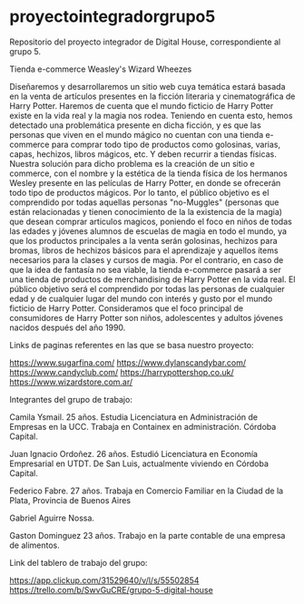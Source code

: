# proyectointegradorgrupo5

Repositorio del proyecto integrador de Digital House, correspondiente al grupo 5.

Tienda e-commerce Weasley's Wizard Wheezes

Diseñaremos y desarrollaremos un sitio web cuya temática estará basada en la venta de artículos presentes en la ficción literaria y cinematográfica de Harry Potter. Haremos de cuenta que el mundo ficticio de Harry Potter existe en la vida real y la magia nos rodea.
Teniendo en cuenta esto, hemos detectado una problemática presente en dicha ficción, y es que las personas que viven en el mundo mágico no cuentan con una tienda e-commerce para comprar todo tipo de productos como golosinas, varias, capas, hechizos, libros mágicos, etc. Y deben recurrir a tiendas físicas.
Nuestra solución para dicho problema es la creación de un sitio e commerce, con el nombre y la estética de la tienda física de los hermanos Wesley presente en las películas de Harry Potter, en donde se ofrecerán todo tipo de productos mágicos. Por lo tanto,  el público objetivo es el comprendido por todas aquellas personas "no-Muggles" (personas que están relacionadas y tienen conocimiento de la la existencia de la magia) que desean comprar articulos magicos, poniendo el foco en niños de todas las edades y jóvenes alumnos de escuelas de magia en todo el mundo, ya que los productos principales a la venta serán golosinas, hechizos para bromas, libros de hechizos básicos para el aprendizaje y aquellos ítems necesarios para la clases y cursos de magia.
Por el contrario, en caso de que la idea de fantasía no sea viable, la tienda e-commerce pasará a ser una tienda de productos de merchandising de Harry Potter en la vida real. El público objetivo será el comprendido por todas las personas de cualquier edad y de cualquier lugar del mundo con interés y gusto por el mundo ficticio de Harry Potter. Consideramos que el foco principal de consumidores de Harry Potter son niños, adolescentes y adultos jóvenes nacidos después del año 1990.


Links de paginas referentes en las que se basa nuestro proyecto:

https://www.sugarfina.com/
https://www.dylanscandybar.com/
https://www.candyclub.com/
https://harrypottershop.co.uk/
https://www.wizardstore.com.ar/



Integrantes del grupo de trabajo:

Camila Ysmail. 25 años. Estudia Licenciatura en Administración de Empresas en la UCC. Trabaja en Containex en administración. Córdoba Capital.

Juan Ignacio Ordoñez. 26 años. Estudió Licenciatura en Economía Empresarial en UTDT. De San Luis, actualmente viviendo en Córdoba Capital.

Federico Fabre. 27 años. Trabaja en Comercio Familiar en la Ciudad de la Plata, Provincia de Buenos Aires

Gabriel Aguirre Nossa. 

Gaston Dominguez 23 años. Trabajo en la parte contable de una empresa de alimentos.


Link del tablero de trabajo del grupo:

https://app.clickup.com/31529640/v/l/s/55502854
https://trello.com/b/SwvGuCRE/grupo-5-digital-house



